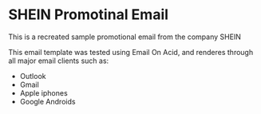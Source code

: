 # SHEIN Promotinal Email

This is a recreated sample promotional email from the company SHEIN

This email template was tested using Email On Acid, and renderes through all major email clients such as:

* Outlook
* Gmail
* Apple iphones
* Google Androids
